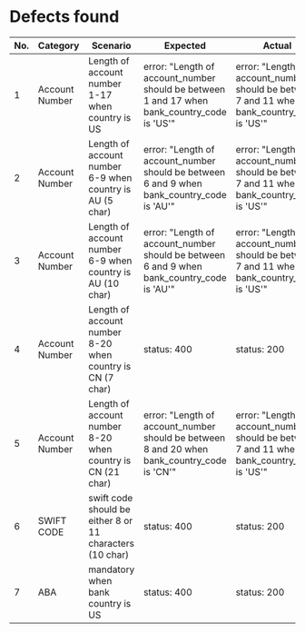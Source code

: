 
# Defects found
No. | Category     | Scenario     | Expected     | Actual
--- | ------------ | ------------ | ------------ | -------------
 1  | Account Number | Length of account number 1-17 when country is US | error: "Length of account_number should be between 1 and 17 when bank_country_code is 'US'" | error: "Length of account_number should be between 7 and 11 when bank_country_code is 'US'"
 2  | Account Number | Length of account number 6-9 when country is AU (5 char) | error: "Length of account_number should be between 6 and 9 when bank_country_code is 'AU'" | error: "Length of account_number should be between 7 and 11 when bank_country_code is 'US'"
 3  | Account Number | Length of account number 6-9 when country is AU (10 char) | error: "Length of account_number should be between 6 and 9 when bank_country_code is 'AU'" | error: "Length of account_number should be between 7 and 11 when bank_country_code is 'US'"
 4  | Account Number | Length of account number 8-20 when country is CN (7 char) | status: 400 | status: 200
 5  | Account Number | Length of account number 8-20 when country is CN (21 char) | error: "Length of account_number should be between 8 and 20 when bank_country_code is 'CN'" | error: "Length of account_number should be between 7 and 11 when bank_country_code is 'US'"
 6  | SWIFT CODE     | swift code should be either 8 or 11 characters (10 char) | status: 400 | status: 200
 7  | ABA            | mandatory when bank country is US | status: 400 | status: 200

